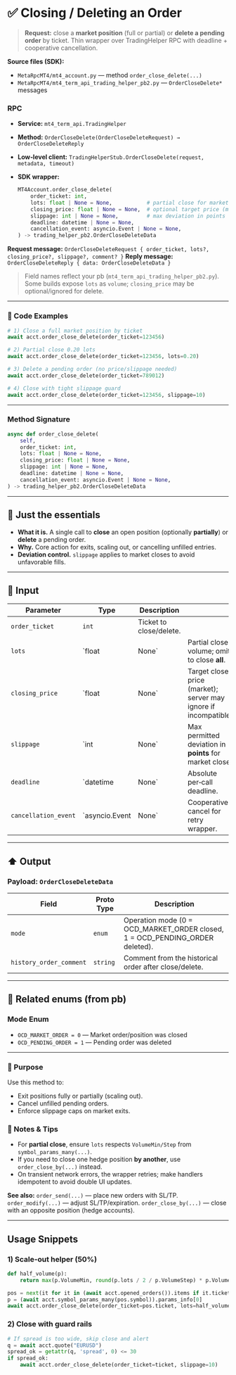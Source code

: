 # ✅ Closing / Deleting an Order

> **Request:** close a **market position** (full or partial) or **delete a pending order** by ticket.
> Thin wrapper over TradingHelper RPC with deadline + cooperative cancellation.

**Source files (SDK):**

* `MetaRpcMT4/mt4_account.py` — method `order_close_delete(...)`
* `MetaRpcMT4/mt4_term_api_trading_helper_pb2.py` — `OrderCloseDelete*` messages

### RPC

* **Service:** `mt4_term_api.TradingHelper`
* **Method:** `OrderCloseDelete(OrderCloseDeleteRequest) → OrderCloseDeleteReply`
* **Low‑level client:** `TradingHelperStub.OrderCloseDelete(request, metadata, timeout)`
* **SDK wrapper:**

  ```python
  MT4Account.order_close_delete(
      order_ticket: int,
      lots: float | None = None,           # partial close for market positions
      closing_price: float | None = None,  # optional target price (market close)
      slippage: int | None = None,         # max deviation in points (market close)
      deadline: datetime | None = None,
      cancellation_event: asyncio.Event | None = None,
  ) -> trading_helper_pb2.OrderCloseDeleteData
  ```

**Request message:** `OrderCloseDeleteRequest { order_ticket, lots?, closing_price?, slippage?, comment? }`
**Reply message:** `OrderCloseDeleteReply { data: OrderCloseDeleteData }`

> Field names reflect your pb (`mt4_term_api_trading_helper_pb2.py`). Some builds expose `lots` as `volume`; `closing_price` may be optional/ignored for delete.

---

### 🔗 Code Examples

```python
# 1) Close a full market position by ticket
await acct.order_close_delete(order_ticket=123456)

# 2) Partial close 0.20 lots
await acct.order_close_delete(order_ticket=123456, lots=0.20)

# 3) Delete a pending order (no price/slippage needed)
await acct.order_close_delete(order_ticket=789012)

# 4) Close with tight slippage guard
await acct.order_close_delete(order_ticket=123456, slippage=10)
```

---

### Method Signature

```python
async def order_close_delete(
    self,
    order_ticket: int,
    lots: float | None = None,
    closing_price: float | None = None,
    slippage: int | None = None,
    deadline: datetime | None = None,
    cancellation_event: asyncio.Event | None = None,
) -> trading_helper_pb2.OrderCloseDeleteData
```

---

## 💬 Just the essentials

* **What it is.** A single call to **close** an open position (optionally **partially**) or **delete** a pending order.
* **Why.** Core action for exits, scaling out, or cancelling unfilled entries.
* **Deviation control.** `slippage` applies to market closes to avoid unfavorable fills.

---

## 🔽 Input

| Parameter            | Type           | Description             |                                                                 |
| -------------------- | -------------- | ----------------------- | --------------------------------------------------------------- |
| `order_ticket`       | `int`          | Ticket to close/delete. |                                                                 |
| `lots`               | `float         | None`                   | Partial close volume; omit to close **all**.                    |
| `closing_price`      | `float         | None`                   | Target close price (market); server may ignore if incompatible. |
| `slippage`           | `int           | None`                   | Max permitted deviation in **points** for market close.         |
| `deadline`           | `datetime      | None`                   | Absolute per‑call deadline.                                     |
| `cancellation_event` | `asyncio.Event | None`                   | Cooperative cancel for retry wrapper.                           |

---

## ⬆️ Output

### Payload: `OrderCloseDeleteData`

| Field                   | Proto Type | Description                                                      |
| ----------------------- | ---------- | ---------------------------------------------------------------- |
| `mode`                  | `enum`     | Operation mode (0 = OCD_MARKET_ORDER closed, 1 = OCD_PENDING_ORDER deleted). |
| `history_order_comment` | `string`   | Comment from the historical order after close/delete.            |

---

## 🧱 Related enums (from pb)

### Mode Enum

* `OCD_MARKET_ORDER = 0` — Market order/position was closed
* `OCD_PENDING_ORDER = 1` — Pending order was deleted

---

### 🎯 Purpose

Use this method to:

* Exit positions fully or partially (scaling out).
* Cancel unfilled pending orders.
* Enforce slippage caps on market exits.

### 🧩 Notes & Tips

* For **partial close**, ensure `lots` respects `VolumeMin/Step` from `symbol_params_many(...)`.
* If you need to close one hedge position **by another**, use `order_close_by(...)` instead.
* On transient network errors, the wrapper retries; make handlers idempotent to avoid double UI updates.

**See also:**
`order_send(...)` — place new orders with SL/TP.
`order_modify(...)` — adjust SL/TP/expiration.
`order_close_by(...)` — close with an opposite position (hedge accounts).

---

## Usage Snippets

### 1) Scale‑out helper (50%)

```python
def half_volume(p):
    return max(p.VolumeMin, round(p.lots / 2 / p.VolumeStep) * p.VolumeStep)

pos = next(it for it in (await acct.opened_orders()).items if it.ticket == 123456)
p = (await acct.symbol_params_many(pos.symbol)).params_info[0]
await acct.order_close_delete(order_ticket=pos.ticket, lots=half_volume(p))
```

### 2) Close with guard rails

```python
# If spread is too wide, skip close and alert
q = await acct.quote("EURUSD")
spread_ok = getattr(q, 'spread', 0) <= 30
if spread_ok:
    await acct.order_close_delete(order_ticket=ticket, slippage=10)
```
